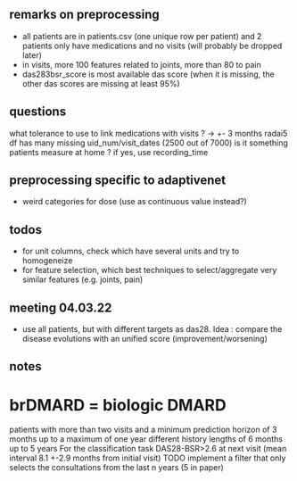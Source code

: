 ## remarks on preprocessing
* all patients are in patients.csv (one unique row per patient) and 2 patients only have medications and no visits (will probably be dropped later)
* in visits, more 100 features related to joints, more than 80 to pain
* das283bsr_score is most available das score (when it is missing, the other das scores are missing at least 95%)

## 

## questions
what tolerance to use to link medications with visits ? -> +- 3 months
radai5 df has many missing uid_num/visit_dates (2500 out of 7000) is it something patients measure at home ? if yes, use recording_time

## preprocessing specific to adaptivenet
* weird categories for dose (use as continuous value instead?)

## todos
* for unit columns, check which have several units and try to homogeneize
* for feature selection, which best techniques to select/aggregate very similar features (e.g. joints, pain)

## meeting 04.03.22
* use all patients, but with different targets as das28. Idea : compare the disease evolutions with an unified score (improvement/worsening)

## notes
# brDMARD = biologic DMARD

patients with more than two visits and a minimum prediction horizon of 3 months up to a maximum of one year
different history lengths of 6 months up to 5 years
For the classification task DAS28-BSR>2.6 at next visit (mean interval 8.1 +-2.9 months from initial visit)
TODO implement a filter that only selects the consultations from the last n years (5 in paper)
